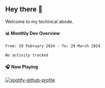 ## Hey there 👋

Welcome to my technical abode.

#### 📊 Monthly Dev Overview
<!--START_SECTION:waka-->

```txt
From: 29 February 2024 - To: 29 March 2024

No activity tracked
```

<!--END_SECTION:waka-->

#### 🎧 Now Playing

[![spotify-github-profile](https://spotify-github-profile.vercel.app/api/view?uid=james2mid&cover_image=true&theme=natemoo-re)](https://open.spotify.com/user/james2mid?si=2b3baf2b09cb499e)

